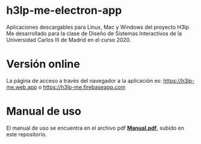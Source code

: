 # h3lp-me-electron-app
Aplicaciones descargables para Linux, Mac y Windows del proyecto H3lp Me desarrollado para la clase de Diseño de Sistemas Interactivos de la Universidad Carlos III de Madrid en el curso 2020.

# Versión online

La página de acceso a través del navegador a la aplicación es: https://h3lp-me.web.app o https://h3lp-me.firebaseapp.com

# Manual de uso

El manual de uso se encuentra en el archivo pdf [**Manual.pdf**](Manual.pdf), subido en este repositorio.
